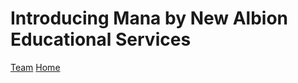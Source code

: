 <html>
    <h1>Introducing Mana by New Albion Educational Services</h1>
    <a href="./Team.html">Team</a>
    <a href="./home.html">Home</a>
</html>
